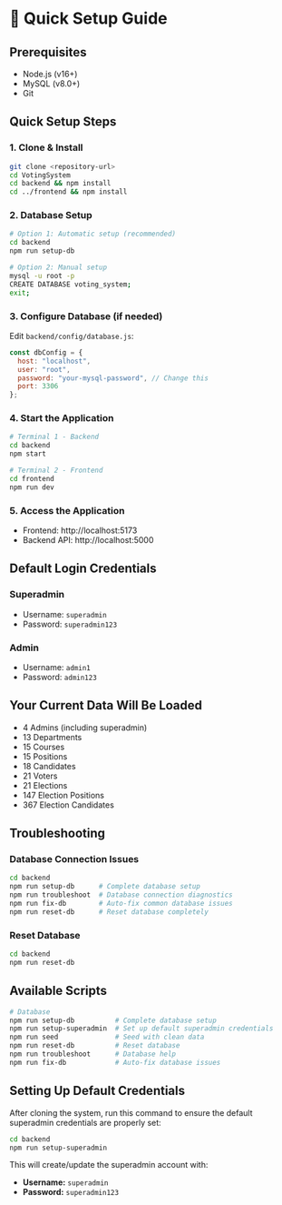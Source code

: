 # 🚀 Quick Setup Guide

## Prerequisites
- Node.js (v16+)
- MySQL (v8.0+)
- Git

## Quick Setup Steps

### 1. Clone & Install
```bash
git clone <repository-url>
cd VotingSystem
cd backend && npm install
cd ../frontend && npm install
```

### 2. Database Setup
```bash
# Option 1: Automatic setup (recommended)
cd backend
npm run setup-db

# Option 2: Manual setup
mysql -u root -p
CREATE DATABASE voting_system;
exit;
```

### 3. Configure Database (if needed)
Edit `backend/config/database.js`:
```javascript
const dbConfig = {
  host: "localhost",
  user: "root", 
  password: "your-mysql-password", // Change this
  port: 3306
};
```

### 4. Start the Application
```bash
# Terminal 1 - Backend
cd backend
npm start

# Terminal 2 - Frontend  
cd frontend
npm run dev
```

### 5. Access the Application
- Frontend: http://localhost:5173
- Backend API: http://localhost:5000

## Default Login Credentials

### Superadmin
- Username: `superadmin`
- Password: `superadmin123`

### Admin
- Username: `admin1` 
- Password: `admin123`

## Your Current Data Will Be Loaded
- 4 Admins (including superadmin)
- 13 Departments
- 15 Courses
- 15 Positions
- 18 Candidates
- 21 Voters
- 21 Elections
- 147 Election Positions
- 367 Election Candidates

## Troubleshooting

### Database Connection Issues
```bash
cd backend
npm run setup-db      # Complete database setup
npm run troubleshoot  # Database connection diagnostics
npm run fix-db        # Auto-fix common database issues
npm run reset-db      # Reset database completely
```

### Reset Database
```bash
cd backend
npm run reset-db
```

## Available Scripts

```bash
# Database
npm run setup-db          # Complete database setup
npm run setup-superadmin  # Set up default superadmin credentials
npm run seed              # Seed with clean data
npm run reset-db          # Reset database
npm run troubleshoot      # Database help
npm run fix-db            # Auto-fix database issues
```

## Setting Up Default Credentials

After cloning the system, run this command to ensure the default superadmin credentials are properly set:

```bash
cd backend
npm run setup-superadmin
```

This will create/update the superadmin account with:
- **Username:** `superadmin`
- **Password:** `superadmin123` 